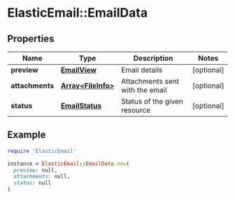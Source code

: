 # ElasticEmail::EmailData

## Properties

| Name | Type | Description | Notes |
| ---- | ---- | ----------- | ----- |
| **preview** | [**EmailView**](EmailView.md) | Email details | [optional] |
| **attachments** | [**Array&lt;FileInfo&gt;**](FileInfo.md) | Attachments sent with the email | [optional] |
| **status** | [**EmailStatus**](EmailStatus.md) | Status of the given resource | [optional] |

## Example

```ruby
require 'ElasticEmail'

instance = ElasticEmail::EmailData.new(
  preview: null,
  attachments: null,
  status: null
)
```

